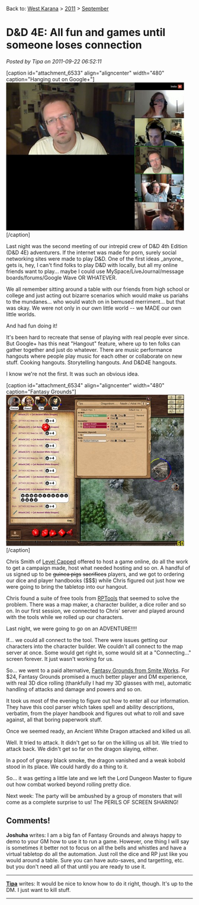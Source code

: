 Back to: [West Karana](/posts/westkarana.md) > [2011](/posts/2011/westkarana.md) > [September](./westkarana.md)
# D&D 4E: All fun and games until someone loses connection

*Posted by Tipa on 2011-09-22 06:52:11*

[caption id="attachment\_6533" align="aligncenter" width="480" caption="Hanging out on Google+"][![](../../../uploads/2011/09/hangout-480x400.jpg "Hanging out on Google+")](../../../uploads/2011/09/hangout.jpg)[/caption]

Last night was the second meeting of our intrepid crew of D&D 4th Edition (D&D 4E) adventurers. If the internet was made for porn, surely social networking sites were made to play D&D. One of the first ideas \_anyone\_ gets is, hey, I can't find folks to play D&D with locally, but all my online friends want to play... maybe I could use MySpace/LiveJournal/message boards/forums/Google Wave OR WHATEVER.

We all remember sitting around a table with our friends from high school or college and just acting out bizarre scenarios which would make us pariahs to the mundanes... who would watch on in bemused merriment... but that was okay. We were not only in our own little world -- we MADE our own little worlds.

And had fun doing it!

It's been hard to recreate that sense of playing with real people ever since. But Google+ has this neat "Hangout" feature, where up to ten folks can gather together and just do whatever. There are music performance hangouts where people play music for each other or collaborate on new stuff. Cooking hangouts. Storytelling hangouts. And D&D4E hangouts.

I know we're not the first. It was such an obvious idea.

[caption id="attachment\_6534" align="aligncenter" width="480" caption="Fantasy Grounds"][![](../../../uploads/2011/09/FantasyGrounds-2011-09-22-00-18-15-37-480x408.jpg "Fantasy Grounds")](../../../uploads/2011/09/FantasyGrounds-2011-09-22-00-18-15-37.jpg)[/caption]

Chris Smith of [Level Capped](http://www.levelcapped.com/ "Level Capped") offered to host a game online, do all the work to get a campaign made, host what needed hosting and so on. A handful of us signed up to be ~~guinea pigs~~ ~~sacrifices~~ players, and we got to ordering our dice and player handbooks ($$$) while Chris figured out just how we were going to bring the tabletop into our hangout.

Chris found a suite of free tools from [RPTools](http://rptools.net/ "RPTools") that seemed to solve the problem. There was a map maker, a character builder, a dice roller and so on. In our first session, we connected to Chris' server and played around with the tools while we rolled up our characters.

Last night, we were going to go on an ADVENTURE!!!!

If... we could all connect to the tool. There were issues getting our characters into the character builder. We couldn't all connect to the map server at once. Some would get right in, some would sit at a "Connecting..." screen forever. It just wasn't working for us.

So... we went to a paid alternative, [Fantasy Grounds from Smite Works](http://www.fantasygrounds.com/ "Fantasy Grounds"). For $24, Fantasy Grounds promised a much better player and DM experience, with real 3D dice rolling (thankfully I had my 3D glasses with me), automatic handling of attacks and damage and powers and so on.

It took us most of the evening to figure out how to enter all our information. They have this cool parser which takes spell and ability descriptions, verbatim, from the player handbook and figures out what to roll and save against, all that boring paperwork stuff.

Once we seemed ready, an Ancient White Dragon attacked and killed us all.

Well. It tried to attack. It didn't get so far on the killing us all bit. We tried to attack back. We didn't get so far on the dragon slaying, either.

In a poof of greasy black smoke, the dragon vanished and a weak kobold stood in its place. We could hardly do a thing to it.

So... it was getting a little late and we left the Lord Dungeon Master to figure out how combat worked beyond rolling pretty dice.

Next week: The party will be ambushed by a group of monsters that will come as a complete surprise to us! The PERILS OF SCREEN SHARING!
## Comments!

**Joshuha** writes: I am a big fan of Fantasy Grounds and always happy to demo to your GM how to use it to run a game. However, one thing I will say is sometimes it better not to focus on all the bells and whistles and have a virtual tabletop do all the automation. Just roll the dice and RP just like you would around a table. Sure you can have auto-saves, and targetting, etc. but you don't need all of that until you are ready to use it.

---

**[Tipa](https://chasingdings.com)** writes: It would be nice to know how to do it right, though. It's up to the DM. I just want to kill stuff.

---

